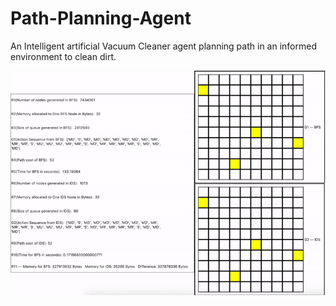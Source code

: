 # Path-Planning-Agent
An Intelligent artificial Vacuum Cleaner agent planning path in an informed environment to clean dirt.

![img](./images/run.gif)
